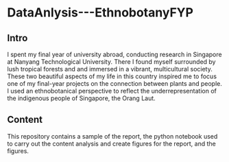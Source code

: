# DataAnlysis---EthnobotanyFYP
## Intro
I spent my final year of university abroad, conducting research in Singapore at Nanyang Technological University. There I found myself surrounded by lush tropical forests and and immersed in a vibrant, multicultural society. These two beautiful aspects of my life in this country inspired me to focus one of my final-year projects on the connection between plants and people. I used an ethnobotanical perspective to reflect the underrepresentation of the indigenous people of Singapore, the Orang Laut.

## Content
This repository contains a sample of the report, the python notebook used to carry out the content analysis and create figures for the report, and the figures.
